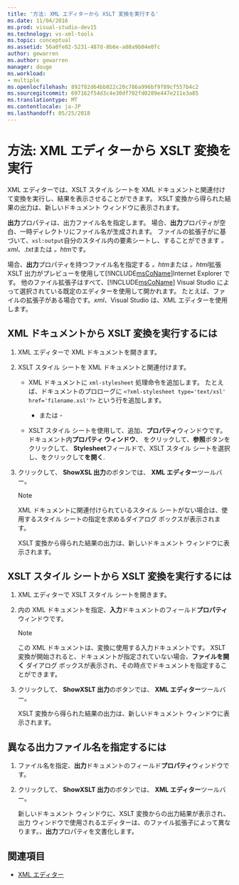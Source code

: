 ```yaml
---
title: '方法: XML エディターから XSLT 変換を実行する'
ms.date: 11/04/2016
ms.prod: visual-studio-dev15
ms.technology: vs-xml-tools
ms.topic: conceptual
ms.assetid: 56a0fe82-5231-487d-8b6e-a08a9b04e0fc
author: gewarren
ms.author: gewarren
manager: douge
ms.workload:
- multiple
ms.openlocfilehash: 892f82d64bb022c20c786a996bf9f89cf557b4c2
ms.sourcegitcommit: 697162f54d3c4e30df702fd0289e447e211e3a85
ms.translationtype: MT
ms.contentlocale: ja-JP
ms.lasthandoff: 05/25/2018
---
```

# <a name="how-to-execute-an-xslt-transformation-from-the-xml-editor"></a>方法: XML エディターから XSLT 変換を実行

XML エディターでは、XSLT スタイル シートを XML ドキュメントと関連付けて変換を実行し、結果を表示させることができます。 XSLT 変換から得られた結果の出力は、新しいドキュメント ウィンドウに表示されます。

**出力**プロパティは、出力ファイル名を指定します。 場合、**出力**プロパティが空白、一時ディレクトリにファイル名が生成されます。 ファイルの拡張子がに基づいて、`xsl:output`自分のスタイル内の要素シートし、することができます *。xml*、.*txt*または *。htm*です。

場合、**出力**プロパティを持つファイル名を指定する *。htm*または *。html*拡張 XSLT 出力がプレビューを使用して[!INCLUDE[msCoName](../xml-tools/includes/msconame_md.md)]Internet Explorer です。 他のファイル拡張子はすべて、[!INCLUDE[msCoName](../xml-tools/includes/msconame_md.md)] Visual Studio によって選択されている既定のエディターを使用して開かれます。 たとえば、ファイルの拡張子がある場合です。*xml*、Visual Studio は、XML エディターを使用します。

## <a name="to-execute-an-xslt-transformation-from-an-xml-document"></a>XML ドキュメントから XSLT 変換を実行するには

1.  XML エディターで XML ドキュメントを開きます。

2.  XSLT スタイル シートを XML ドキュメントと関連付けます。

    -   XML ドキュメントに `xml-stylesheet` 処理命令を追加します。 たとえば、ドキュメントのプロローグに `<?xml-stylesheet type='text/xsl' href='filename.xsl'?>` という行を追加します。

         - または -

    -   XSLT スタイル シートを使用して、追加、**プロパティ**ウィンドウです。 ドキュメント内**プロパティ ウィンドウ**、 をクリックして、**参照**ボタンをクリックして、 **Stylesheet**フィールドで、XSLT スタイル シートを選択し、をクリックして**を開く**.

3.  クリックして、 **ShowXSL 出力**のボタンでは、 **XML エディター**ツールバー。

    > [!NOTE]
    > XML ドキュメントに関連付けられているスタイル シートがない場合は、使用するスタイル シートの指定を求めるダイアログ ボックスが表示されます。
    >
    >  XSLT 変換から得られた結果の出力は、新しいドキュメント ウィンドウに表示されます。

## <a name="to-execute-an-xslt-transformation-from-an-xslt-style-sheet"></a>XSLT スタイル シートから XSLT 変換を実行するには

1.  XML エディターで XSLT スタイル シートを開きます。

2.  内の XML ドキュメントを指定、**入力**ドキュメントのフィールド**プロパティ**ウィンドウです。

    > [!NOTE]
    > この XML ドキュメントは、変換に使用する入力ドキュメントです。 XSLT 変換が開始されると、ドキュメントが指定されていない場合、**ファイルを開く** ダイアログ ボックスが表示され、その時点でドキュメントを指定することができます。

3.  クリックして、 **ShowXSLT 出力**のボタンでは、 **XML エディター**ツールバー。

     XSLT 変換から得られた結果の出力は、新しいドキュメント ウィンドウに表示されます。

## <a name="to-provide-a-different-output-file-name"></a>異なる出力ファイル名を指定するには

1.  ファイル名を指定、**出力**ドキュメントのフィールド**プロパティ**ウィンドウです。

2.  クリックして、 **ShowXSLT 出力**のボタンでは、 **XML エディター**ツールバー。

     新しいドキュメント ウィンドウに、XSLT 変換からの出力結果が表示され、出力 ウィンドウで使用されるエディターは、のファイル拡張子によって異なります。、**出力**プロパティを文書化します。

## <a name="see-also"></a>関連項目

- [XML エディター](../xml-tools/xml-editor.md)